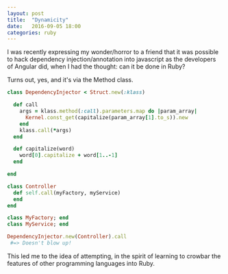 ```yaml
---
layout: post
title:  "Dynamicity"
date:   2016-09-05 18:00
categories: ruby
---
```


I was recently expressing my wonder/horror to a friend that it was possible to hack dependency injection/annotation into javascript as the developers of Angular did, when I had the thought: can it be done in Ruby?

Turns out, yes, and it's via the Method class.

```ruby
class DependencyInjector < Struct.new(:klass)

  def call
    args = klass.method(:call).parameters.map do |param_array|
      Kernel.const_get(capitalize(param_array[1].to_s)).new
    end
    klass.call(*args)
  end

  def capitalize(word)
    word[0].capitalize + word[1..-1]
  end

end

class Controller
  def self.call(myFactory, myService)
  end
end

class MyFactory; end
class MyService; end

DependencyInjector.new(Controller).call
 #=> Doesn't blow up!
```

This led me to the idea of attempting, in the spirit of learning to crowbar the features of other programming languages into Ruby.
